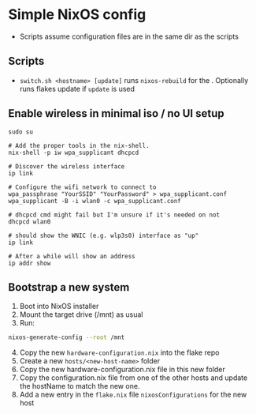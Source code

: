 # Simple NixOS config

- Scripts assume configuration files are in the same dir as the scripts

## Scripts

- `switch.sh <hostname> [update]` runs `nixos-rebuild` for the <hostname>.
  Optionally runs flakes update if `update` is used

## Enable wireless in minimal iso / no UI setup

```
sudo su

# Add the proper tools in the nix-shell. 
nix-shell -p iw wpa_supplicant dhcpcd

# Discover the wireless interface
ip link

# Configure the wifi network to connect to
wpa_passphrase "YourSSID" "YourPassword" > wpa_supplicant.conf
wpa_supplicant -B -i wlan0 -c wpa_supplicant.conf

# dhcpcd cmd might fail but I'm unsure if it's needed on not
dhcpcd wlan0

# should show the WNIC (e.g. wlp3s0) interface as "up"
ip link

# After a while will show an address
ip addr show
```

## Bootstrap a new system

1. Boot into NixOS installer
2. Mount the target drive (/mnt) as usual
3. Run:
```sh
nixos-generate-config --root /mnt
```
4. Copy the new `hardware-configuration.nix` into the flake repo
5. Create a new `hosts/<new-host-name>` folder
6. Copy the new hardware-configuration.nix file in this new folder
7. Copy the configuration.nix file from one of the other hosts and update the hostName to match the new one.
8. Add a new entry in the `flake.nix` file `nixosConfigurations` for the new host
